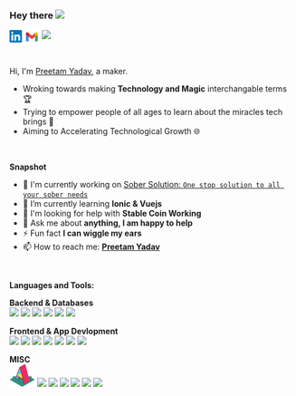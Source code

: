 ### Hey there <img src="https://media.giphy.com/media/hvRJCLFzcasrR4ia7z/giphy.gif" width="25px">


<a href="https://www.linkedin.com/in/preetam-yadav/">
  <img align="left" alt="Preetam's LinkedIN" width="22px" src="assets/linkedin.svg" />
</a>

<a href="mailto:preetamherald@gmail.com">
  <img align="left" alt="Preetam's Email" width="35px" src="assets/Gmail.svg" />
</a>

![](https://visitor-badge.glitch.me/badge?page_id=preetamherald.preetamherald)

<br />


Hi, I'm [Preetam Yadav](https://github.com/preetamherald), a maker.

- Wroking towards making **Technology and Magic** interchangable terms 🏆
- Trying to empower people of all ages to learn about the miracles tech brings 🌟
- Aiming to Accelerating Technological Growth 🌐

<br />


**Snapshot**

- 🔭 I'm currently working on [Sober Solution: `One stop solution to all your sober needs`](https://github.com/preetamherald/sober-solution)
- 🌱 I’m currently learning **Ionic & Vuejs**
- 🤝 I'm looking for help with **Stable Coin Working** 
- 💬 Ask me about **anything, I am happy to help** 
- ⚡ Fun fact **I can wiggle my ears**
- 📫 How to reach me: **[Preetam Yadav](https://www.linkedin.com/in/preetam-yadav/)**

<br />


**Languages and Tools:**  


**Backend & Databases**<br />
<img height="40" src="https://cdn.svgporn.com/logos/python.svg">
<img height="40" src="https://cdn.svgporn.com/logos/django.svg">
<img height="40" src="https://miro.medium.com/max/599/1*uHzooF1EtgcKn9_XiSST4w.png">
<img height="40" src="https://cdn.svgporn.com/logos/postgresql.svg">
<img height="40" src="https://cdn.svgporn.com/logos/flask.svg">
<img height="40" src="https://cdn.svgporn.com/logos/firebase.svg">



**Frontend & App Devlopment**<br />
<img height="40" src="https://cdn.svgporn.com/logos/html-5.svg">
<img height="40" src="https://cdn.svgporn.com/logos/css-3.svg">
<img height="40" src="https://cdn.svgporn.com/logos/javascript.svg">
<img height="40" src="https://cdn.svgporn.com/logos/typescript-icon.svg">
<img height="40" src="https://cdn.svgporn.com/logos/vue.svg">
<img height="40" src="https://cdn.svgporn.com/logos/ionic.svg">
<img height="40" src="https://cdn.svgporn.com/logos/bootstrap.svg">



**MISC**<br />
<img height="40" src="assets/aframe.png">
<img height="40" src="https://keras.io/img/logo.png">
<img height="40" src="https://cdn.svgporn.com/logos/arduino.svg">
<img height="40" src="https://cdn.svgporn.com/logos/raspberry-pi.svg">
<img height="40" src="https://cdn.svgporn.com/logos/unity.svg">
<img height="40" src="https://cdn.svgporn.com/logos/heroku.svg">
<img height="40" src="https://cdn.svgporn.com/logos/aws.svg">